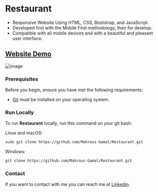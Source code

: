 # Restaurant
- Responsive Website Using HTML, CSS, Bootstrap, and JavaScript.
- Developed first with the Mobile First methodology, then for desktop.
- Compatible with all mobile devices and with a beautiful and pleasant user interface.

## [Website Demo](https://mahrous-gamal.github.io/Restaurant/)

![image](https://github.com/Mahrous-Gamal/Restaurant/assets/105131896/7cc93349-7b06-44e1-b24d-8cf51021c481)

### Prerequisites

Before you begin, ensure you have met the following requirements:

* [Git](https://git-scm.com/downloads "Download Git") must be installed on your operating system.

### Run Locally

To run **Restaurant** locally, run this command on your git bash:

Linux and macOS:

```bash
sudo git clone https://github.com/Mahrous-Gamal/Restaurant.git
```
Windows:

```bash
git clone https://github.com/Mahrous-Gamal/Restaurant.git
```

### Contact

If you want to contact with me you can reach me at [Linkedin](https://www.linkedin.com/in/mahrous-gamal-044693218/).

